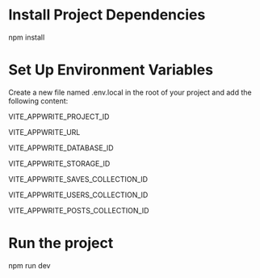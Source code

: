 # Install Project Dependencies

npm install

# Set Up Environment Variables

Create a new file named .env.local in the root of your project and add the following content:

VITE_APPWRITE_PROJECT_ID

VITE_APPWRITE_URL

VITE_APPWRITE_DATABASE_ID

VITE_APPWRITE_STORAGE_ID

VITE_APPWRITE_SAVES_COLLECTION_ID

VITE_APPWRITE_USERS_COLLECTION_ID

VITE_APPWRITE_POSTS_COLLECTION_ID 

# Run the project

npm run dev
